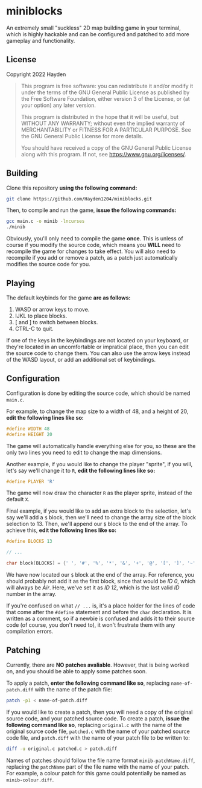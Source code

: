 # miniblocks

An extremely small "suckless" 2D map building game in your terminal, which is highly hackable and can be configured and patched to add more gameplay and functionality.

## License

Copyright 2022 Hayden

> This program is free software: you can redistribute it and/or modify it under
> the terms of the GNU General Public License as published by the Free Software
> Foundation, either version 3 of the License, or (at your option) any later
> version.
>
> This program is distributed in the hope that it will be useful, but WITHOUT
> ANY WARRANTY; without even the implied warranty of MERCHANTABILITY or FITNESS
> FOR A PARTICULAR PURPOSE. See the GNU General Public License for more
> details.
>
> You should have received a copy of the GNU General Public License along with
> this program. If not, see <https://www.gnu.org/licenses/>.

## Building

Clone this repository **using the following command:**

```sh
git clone https://github.com/Hayden1204/miniblocks.git
```

Then, to compile and run the game, **issue the following commands:**

```sh
gcc main.c -o minib -lncurses
./minib
```

Obviously, you'll only need to compile the game **once**. This is unless of course if you modify the source code, which means you **WILL** need to recompile the game for changes to take effect. You will also need to recompile if you add or remove a patch, as a patch just automatically modifies the source code for you.

## Playing

The default keybinds for the game **are as follows:**

1. WASD or arrow keys to move.
2. IJKL to place blocks.
3. [ and ] to switch between blocks.
4. CTRL-C to quit.

If one of the keys in the keybindings are not located on your keyboard, or they're located in an uncomfortable or impratical place, then you can edit the source code to change them. You can also use the arrow keys instead of the WASD layout, or add an additional set of keybindings.

## Configuration

Configuration is done by editing the source code, which should be named `main.c`.

For example, to change the map size to a width of 48, and a height of 20, **edit the following lines like so:**

```c
#define WIDTH 48
#define HEIGHT 20
```

The game will automatically handle everything else for you, so these are the only two lines you need to edit to change the map dimensions.

Another example, if you would like to change the player "sprite", if you will, let's say we'll change it to `R`, **edit the following lines like so:**

```c
#define PLAYER 'R'
```

The game will now draw the character `R` as the player sprite, instead of the default `X`.

Final example, if you would like to add an extra block to the selection, let's say we'll add a `$` block, then we'll need to change the array size of the block selection to 13. Then, we'll append our `$` block to the end of the array. To achieve this, **edit the following lines like so:**

```c
#define BLOCKS 13

// ...

char block[BLOCKS] = {' ', '#', '%', '*', '&', '+', '@', '[', ']', '~', '-', '=', '$'};
```

We have now located our `$` block at the end of the array. For reference, you should probably not add it as the first block, since that would be *ID 0*, which will always be *Air*. Here, we've set it as *ID 12*, which is the last valid *ID* number in the array.

If you're confused on what `// ...` is, it's a place holder for the lines of code that come after the `#define` statement and before the `char` declaration. It is written as a comment, so if a newbie is confused and adds it to their source code (of course, you don't need to), it won't frustrate them with any compilation errors.

## Patching

Currently, there are **NO patches avaliable**. However, that is being worked on, and you should be able to apply some patches soon.

To apply a patch, **enter the following command like so**, replacing `name-of-patch.diff` with the name of the patch file:

```sh
patch -p1 < name-of-patch.diff
```

If you would like to create a patch, then you will need a copy of the original source code, and your patched source code. To create a patch, **issue the following command like so**, replacing `original.c` with the name of the original source code file, `patched.c` with the name of your patched source code file, and `patch.diff` with the name of your patch file to be written to:

```sh
diff -u original.c patched.c > patch.diff
```

Names of patches should follow the file name format `minib-patchName.diff`, replacing the `patchName` part of the file name with the name of your patch. For example, a colour patch for this game could potentially be named as `minib-colour.diff`.
